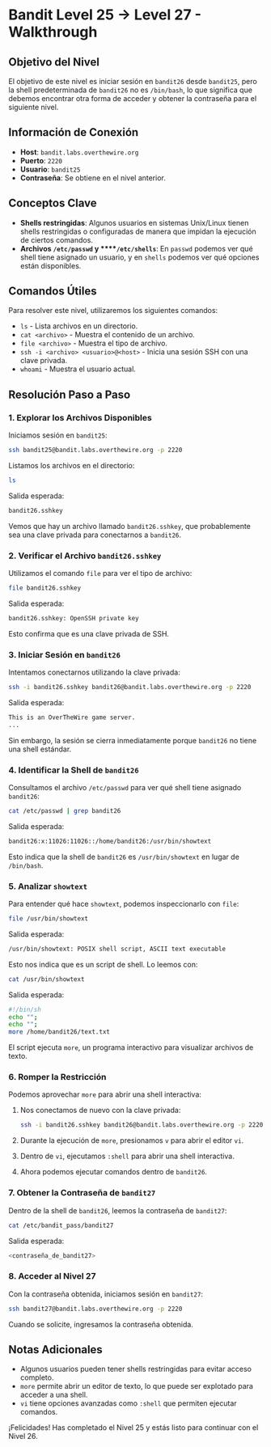 # Bandit Level 25 → Level 27 - Walkthrough

## Objetivo del Nivel

El objetivo de este nivel es iniciar sesión en `bandit26` desde `bandit25`, pero la shell predeterminada de `bandit26` no es `/bin/bash`, lo que significa que debemos encontrar otra forma de acceder y obtener la contraseña para el siguiente nivel.

## Información de Conexión

- **Host**: `bandit.labs.overthewire.org`
- **Puerto**: `2220`
- **Usuario**: `bandit25`
- **Contraseña**: Se obtiene en el nivel anterior.

## Conceptos Clave

- **Shells restringidas**: Algunos usuarios en sistemas Unix/Linux tienen shells restringidas o configuradas de manera que impidan la ejecución de ciertos comandos.
- **Archivos ****`/etc/passwd`**** y ****`/etc/shells`**: En `passwd` podemos ver qué shell tiene asignado un usuario, y en `shells` podemos ver qué opciones están disponibles.

## Comandos Útiles

Para resolver este nivel, utilizaremos los siguientes comandos:

- `ls` - Lista archivos en un directorio.
- `cat <archivo>` - Muestra el contenido de un archivo.
- `file <archivo>` - Muestra el tipo de archivo.
- `ssh -i <archivo> <usuario>@<host>` - Inicia una sesión SSH con una clave privada.
- `whoami` - Muestra el usuario actual.

## Resolución Paso a Paso

### 1. Explorar los Archivos Disponibles

Iniciamos sesión en `bandit25`:

```sh
ssh bandit25@bandit.labs.overthewire.org -p 2220
```

Listamos los archivos en el directorio:

```sh
ls
```

Salida esperada:

```sh
bandit26.sshkey
```

Vemos que hay un archivo llamado `bandit26.sshkey`, que probablemente sea una clave privada para conectarnos a `bandit26`.

### 2. Verificar el Archivo `bandit26.sshkey`

Utilizamos el comando `file` para ver el tipo de archivo:

```sh
file bandit26.sshkey
```

Salida esperada:

```sh
bandit26.sshkey: OpenSSH private key
```

Esto confirma que es una clave privada de SSH.

### 3. Iniciar Sesión en `bandit26`

Intentamos conectarnos utilizando la clave privada:

```sh
ssh -i bandit26.sshkey bandit26@bandit.labs.overthewire.org -p 2220
```

Salida esperada:

```sh
This is an OverTheWire game server.
...
```

Sin embargo, la sesión se cierra inmediatamente porque `bandit26` no tiene una shell estándar.

### 4. Identificar la Shell de `bandit26`

Consultamos el archivo `/etc/passwd` para ver qué shell tiene asignado `bandit26`:

```sh
cat /etc/passwd | grep bandit26
```

Salida esperada:

```sh
bandit26:x:11026:11026::/home/bandit26:/usr/bin/showtext
```

Esto indica que la shell de `bandit26` es `/usr/bin/showtext` en lugar de `/bin/bash`.

### 5. Analizar `showtext`

Para entender qué hace `showtext`, podemos inspeccionarlo con `file`:

```sh
file /usr/bin/showtext
```

Salida esperada:

```sh
/usr/bin/showtext: POSIX shell script, ASCII text executable
```

Esto nos indica que es un script de shell. Lo leemos con:

```sh
cat /usr/bin/showtext
```

Salida esperada:

```sh
#!/bin/sh
echo "";
echo "";
more /home/bandit26/text.txt
```

El script ejecuta `more`, un programa interactivo para visualizar archivos de texto.

### 6. Romper la Restricción

Podemos aprovechar `more` para abrir una shell interactiva:

1. Nos conectamos de nuevo con la clave privada:

   ```sh
   ssh -i bandit26.sshkey bandit26@bandit.labs.overthewire.org -p 2220
   ```

2. Durante la ejecución de `more`, presionamos `v` para abrir el editor `vi`.

3. Dentro de `vi`, ejecutamos `:shell` para abrir una shell interactiva.

4. Ahora podemos ejecutar comandos dentro de `bandit26`.

### 7. Obtener la Contraseña de `bandit27`

Dentro de la shell de `bandit26`, leemos la contraseña de `bandit27`:

```sh
cat /etc/bandit_pass/bandit27
```

Salida esperada:

```sh
<contraseña_de_bandit27>
```

### 8. Acceder al Nivel 27

Con la contraseña obtenida, iniciamos sesión en `bandit27`:

```sh
ssh bandit27@bandit.labs.overthewire.org -p 2220
```

Cuando se solicite, ingresamos la contraseña obtenida.

## Notas Adicionales

- Algunos usuarios pueden tener shells restringidas para evitar acceso completo.
- `more` permite abrir un editor de texto, lo que puede ser explotado para acceder a una shell.
- `vi` tiene opciones avanzadas como `:shell` que permiten ejecutar comandos.

¡Felicidades! Has completado el Nivel 25 y estás listo para continuar con el Nivel 26.

